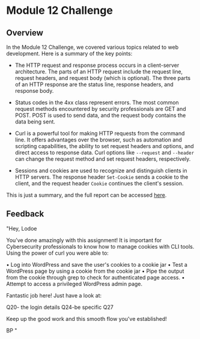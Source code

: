 # Module 12 Challenge

## Overview
In the Module 12 Challenge, we covered various topics related to web development. Here is a summary of the key points:

- The HTTP request and response process occurs in a client-server architecture. The parts of an HTTP request include the request line, request headers, and request body (which is optional). The three parts of an HTTP response are the status line, response headers, and response body.

- Status codes in the 4xx class represent errors. The most common request methods encountered by security professionals are GET and POST. POST is used to send data, and the request body contains the data being sent.

- Curl is a powerful tool for making HTTP requests from the command line. It offers advantages over the browser, such as automation and scripting capabilities, the ability to set request headers and options, and direct access to response data. Curl options like `--request` and `--header` can change the request method and set request headers, respectively.

- Sessions and cookies are used to recognize and distinguish clients in HTTP servers. The response header `Set-Cookie` sends a cookie to the client, and the request header `Cookie` continues the client's session.

This is just a summary, and the full report can be accessed [here](https://docs.google.com/document/d/12caGhWsY4snEYg8GYGH9R7pVWxVE5W822YuJtW4MvF4/edit?usp=sharing).

## Feedback 
"Hey, Lodoe

You’ve done amazingly with this assignment! It is important for Cybersecurity professionals to know how to manage cookies with CLI tools. Using the power of curl you were able to:


•	Log into WordPress and save the user's cookies to a cookie jar
•	Test a WordPress page by using a cookie from the cookie jar
•	Pipe the output from the cookie through grep to check for authenticated page access.
•	Attempt to access a privileged WordPress admin page.

Fantastic job here! Just have a look at:

Q20- the login details
Q24-be specific
Q27

Keep up the good work and this smooth flow you've established!

BP "


